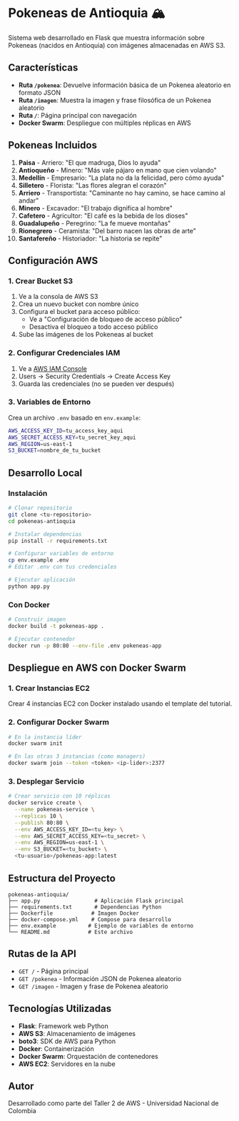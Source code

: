 # Pokeneas de Antioquia 🏔️

Sistema web desarrollado en Flask que muestra información sobre Pokeneas (nacidos en Antioquia) con imágenes almacenadas en AWS S3.

## Características

- **Ruta `/pokenea`**: Devuelve información básica de un Pokenea aleatorio en formato JSON
- **Ruta `/imagen`**: Muestra la imagen y frase filosófica de un Pokenea aleatorio
- **Ruta `/`**: Página principal con navegación
- **Docker Swarm**: Despliegue con múltiples réplicas en AWS

## Pokeneas Incluidos

1. **Paisa** - Arriero: "El que madruga, Dios lo ayuda"
2. **Antioqueño** - Minero: "Más vale pájaro en mano que cien volando"
3. **Medellín** - Empresario: "La plata no da la felicidad, pero cómo ayuda"
4. **Silletero** - Florista: "Las flores alegran el corazón"
5. **Arriero** - Transportista: "Caminante no hay camino, se hace camino al andar"
6. **Minero** - Excavador: "El trabajo dignifica al hombre"
7. **Cafetero** - Agricultor: "El café es la bebida de los dioses"
8. **Guadalupeño** - Peregrino: "La fe mueve montañas"
9. **Rionegrero** - Ceramista: "Del barro nacen las obras de arte"
10. **Santafereño** - Historiador: "La historia se repite"

## Configuración AWS

### 1. Crear Bucket S3

1. Ve a la consola de AWS S3
2. Crea un nuevo bucket con nombre único
3. Configura el bucket para acceso público:
   - Ve a "Configuración de bloqueo de acceso público"
   - Desactiva el bloqueo a todo acceso público
4. Sube las imágenes de los Pokeneas al bucket

### 2. Configurar Credenciales IAM

1. Ve a [AWS IAM Console](https://console.aws.amazon.com/iam)
2. Users → Security Credentials → Create Access Key
3. Guarda las credenciales (no se pueden ver después)

### 3. Variables de Entorno

Crea un archivo `.env` basado en `env.example`:

```bash
AWS_ACCESS_KEY_ID=tu_access_key_aqui
AWS_SECRET_ACCESS_KEY=tu_secret_key_aqui
AWS_REGION=us-east-1
S3_BUCKET=nombre_de_tu_bucket
```

## Desarrollo Local

### Instalación

```bash
# Clonar repositorio
git clone <tu-repositorio>
cd pokeneas-antioquia

# Instalar dependencias
pip install -r requirements.txt

# Configurar variables de entorno
cp env.example .env
# Editar .env con tus credenciales

# Ejecutar aplicación
python app.py
```

### Con Docker

```bash
# Construir imagen
docker build -t pokeneas-app .

# Ejecutar contenedor
docker run -p 80:80 --env-file .env pokeneas-app
```

## Despliegue en AWS con Docker Swarm

### 1. Crear Instancias EC2

Crear 4 instancias EC2 con Docker instalado usando el template del tutorial.

### 2. Configurar Docker Swarm

```bash
# En la instancia líder
docker swarm init

# En las otras 3 instancias (como managers)
docker swarm join --token <token> <ip-lider>:2377
```

### 3. Desplegar Servicio

```bash
# Crear servicio con 10 réplicas
docker service create \
  --name pokeneas-service \
  --replicas 10 \
  --publish 80:80 \
  --env AWS_ACCESS_KEY_ID=<tu_key> \
  --env AWS_SECRET_ACCESS_KEY=<tu_secret> \
  --env AWS_REGION=us-east-1 \
  --env S3_BUCKET=<tu_bucket> \
  <tu-usuario>/pokeneas-app:latest
```

## Estructura del Proyecto

```
pokeneas-antioquia/
├── app.py                 # Aplicación Flask principal
├── requirements.txt       # Dependencias Python
├── Dockerfile            # Imagen Docker
├── docker-compose.yml    # Compose para desarrollo
├── env.example          # Ejemplo de variables de entorno
└── README.md            # Este archivo
```

## Rutas de la API

- `GET /` - Página principal
- `GET /pokenea` - Información JSON de Pokenea aleatorio
- `GET /imagen` - Imagen y frase de Pokenea aleatorio

## Tecnologías Utilizadas

- **Flask**: Framework web Python
- **AWS S3**: Almacenamiento de imágenes
- **boto3**: SDK de AWS para Python
- **Docker**: Containerización
- **Docker Swarm**: Orquestación de contenedores
- **AWS EC2**: Servidores en la nube

## Autor

Desarrollado como parte del Taller 2 de AWS - Universidad Nacional de Colombia
